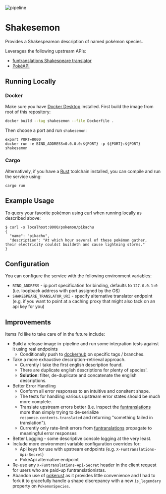
![pipeline](https://github.com/olidacombe/shakesemon/actions/workflows/general.yaml/badge.svg)
# Shakesemon

Provides a Shakespearean description of named pokémon species.

Leverages the following upstream APIs:
- [funtranslations Shakespeare translator](https://funtranslations.com/api/shakespeare)
- [PokéAPI](https://pokeapi.co/)

## Running Locally


### Docker

Make sure you have [Docker Desktop](https://www.docker.com/products/docker-desktop) installed.  First build the image from root of this repository:

```zsh
docker build --tag shakesemon --file Dockerfile .
```

Then choose a port and run `shakesemon`:

```
export PORT=8000
docker run -e BIND_ADDRESS=0.0.0.0:${PORT} -p ${PORT}:${PORT} shakesemon
```

### Cargo

Alternatively, if you have a [Rust](https://www.rust-lang.org/) toolchain installed, you can compile and run the service using:

```
cargo run
```

## Example Usage

To query your favorite pokémon using [curl](https://curl.se) when running locally as described above:

```
$ curl -s localhost:8000/pokemon/pikachu
{
  "name": "pikachu",
  "description": "At which hour several of these pokémon gather,  their electricity couldst buildeth and cause lightning storms."
}
```

## Configuration

You can configure the service with the following environment variables:

+ `BIND_ADDRESS` - ip:port specification for binding, defaults to `127.0.0.1:0` (i.e. loopback address with port assigned by the OS)
+ `SHAKESPEARE_TRANSLATOR_URI` - specify alternative translator endpoint (e.g. if you want to point at a caching proxy that might also tack on an api key for you)

## Improvements

Items I'd like to take care of in the future include:

+ Build a release image in-pipeline and run some integration tests against it using real endpoints
  - Conditionally push to [dockerhub](https://hub.docker.com/) on specific tags / branches.
+ Take a more exhaustive description-retrieval approach.
  - Currently I take the first english description found.
  - There are duplicate english descriptions for plenty of species'.
  - __Solution__: filter, de-duplicate and concatenate the english descriptions.
+ Better Error Handling
  - Conform all error responses to an intuitive and consitent shape.
  - The tests for handling various upstream error states should be much more complete.
  - Translate upstream errors better (i.e. inspect the [funtranslations](https://funtranslations.com/shakespeare) more than simply trying to de-serialize `response.contents.translated` and returning "something failed in translation").
  - Currently only rate-limit errors from [funtranslations](https://funtranslations.com/shakespeare) propagate to meaningful error responses
+ Better Logging - some descriptive console logging at the very least.
+ Include more environment variable configuration overrides for:
    - Api keys for use with upstream endpoints (e.g. `X-Funtranslations-Api-Secret`)
    - PokéApi alternative endpoint
+ Re-use any `X-Funtranslations-Api-Secret` header in the client request for users who are paid-up funtranslationistas.
+ Abandon use of [pokerust](https://gitlab.com/olidacombe/pokerust) as it provides little convenience and I had to fork it to gracefully handle a shape discrepancy with a new `is_legendary` property on `PokemonSpecies`.